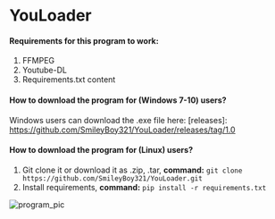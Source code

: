 # YouLoader

#### Requirements for this program to work:
1) FFMPEG
2) Youtube-DL
3) Requirements.txt content

#### How to download the program for (Windows 7-10) users?
Windows users can download the .exe file here: [releases]: https://github.com/SmileyBoy321/YouLoader/releases/tag/1.0

#### How to download the program for (Linux) users?
1) Git clone it or download it as .zip, .tar, 
**command:** `git clone https://github.com/SmileyBoy321/YouLoader.git`
2) Install requirements, **command:** `pip install -r requirements.txt`

![program_pic](https://user-images.githubusercontent.com/45132310/87729090-3767e400-c7cd-11ea-898f-047db748aa67.PNG)
